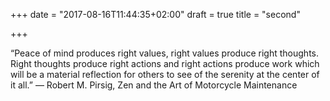 +++
date = "2017-08-16T11:44:35+02:00"
draft = true
title = "second"

+++

“Peace of mind produces right values, right values produce right thoughts. Right thoughts produce right actions and right actions produce work which will be a material reflection for others to see of the serenity at the center of it all.”
― Robert M. Pirsig, Zen and the Art of Motorcycle Maintenance